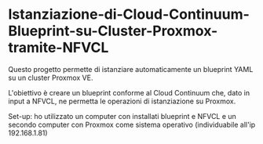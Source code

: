 # Istanziazione-di-Cloud-Continuum-Blueprint-su-Cluster-Proxmox-tramite-NFVCL
Questo progetto permette di istanziare automaticamente un blueprint YAML su un cluster Proxmox VE.

L'obiettivo è creare un blueprint conforme al Cloud Continuum che, dato in input a NFVCL, ne permetta le operazioni di istanziazione su Proxmox.

Set-up: ho utilizzato un computer con installati blueprint e NFVCL e un secondo computer con Proxmox come sistema operativo (individuabile all'ip 192.168.1.81)

